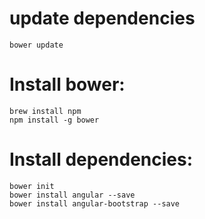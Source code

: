 # update dependencies

    bower update

# Install bower:

    brew install npm
    npm install -g bower

# Install dependencies:

    bower init
    bower install angular --save
    bower install angular-bootstrap --save

